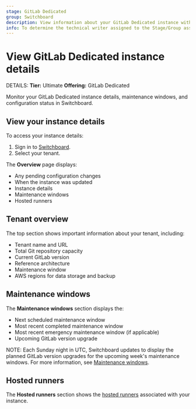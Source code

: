 ```yaml
---
stage: GitLab Dedicated
group: Switchboard
description: View information about your GitLab Dedicated instance with Switchboard.
info: To determine the technical writer assigned to the Stage/Group associated with this page, see https://handbook.gitlab.com/handbook/product/ux/technical-writing/#assignments
---
```


# View GitLab Dedicated instance details

DETAILS:
**Tier:** Ultimate
**Offering:** GitLab Dedicated

Monitor your GitLab Dedicated instance details, maintenance windows, and configuration status in Switchboard.

## View your instance details

To access your instance details:

1. Sign in to [Switchboard](https://console.gitlab-dedicated.com/).
1. Select your tenant.

The **Overview** page displays:

- Any pending configuration changes
- When the instance was updated
- Instance details
- Maintenance windows
- Hosted runners

## Tenant overview

The top section shows important information about your tenant, including:

- Tenant name and URL
- Total Git repository capacity
- Current GitLab version
- Reference architecture
- Maintenance window
- AWS regions for data storage and backup

## Maintenance windows

The **Maintenance windows** section displays the:

- Next scheduled maintenance window
- Most recent completed maintenance window
- Most recent emergency maintenance window (if applicable)
- Upcoming GitLab version upgrade

NOTE:
Each Sunday night in UTC, Switchboard updates to display the planned GitLab version upgrades for the upcoming week's maintenance windows. For more information, see [Maintenance windows](../dedicated/maintenance.md#maintenance-windows).

## Hosted runners

The **Hosted runners** section shows the [hosted runners](../dedicated/hosted_runners.md) associated with your instance.
